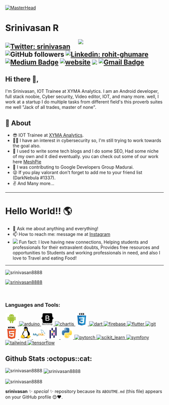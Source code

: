 [![MasterHead](https://3.bp.blogspot.com/-dB6ndKqIAuI/XdWeOASO5AI/AAAAAAAANZA/MSbT9mh6bukxkI-tqnu_GARIZZV5WNVhQCLcBGAsYHQ/s1600/image1.gif)](https://srinivasanr.me)
# Srinivasan R

<img align="right" src="https://media.giphy.com/media/Y4bzv6DYbYzy8jDnoW/giphy.gif" width='272'/>

[![Twitter: srinivasan](https://img.shields.io/twitter/follow/srinivasan?style=social)](https://twitter.com/rsrinivasan_)
![GitHub followers](https://img.shields.io/github/followers/Srinivasan8888?label=Follow&style=social)
[![Linkedin: rohit-ghumare](https://img.shields.io/badge/-srinivasan-blue?style=flat-square&logo=Linkedin&logoColor=white&link=https://www.linkedin.com/in/rohit-ghumare/)](https://www.linkedin.com/in/srinivasanr8/) 
[![Medium Badge](https://img.shields.io/badge/-@srinivasanabarnathlingam08-03a57a?style=social&labelColor=black&logo=Medium&link=https://medium.com/@srinivasanabarnathlingam08/)](https://medium.com/@srinivasanabarnathlingam08/) 
[![website](https://img.shields.io/badge/Website-46a2f1.svg?&style=flat-square&logo=Google-Chrome&logoColor=white&link=https://www.srinivasanr.me)](https://www.srinivasanr.me/)
![](https://visitor-badge.glitch.me/badge?page_id=Srinivasan8888.Srinivasan8888)
[![Gmail Badge](https://img.shields.io/badge/-GMail-c14438?style=social&logo=Gmail&logoColor=red&link=mailto:srinivasanabarnathlingam08@gmail.com)](mailto:srinivasanabarnathlingam08@gmail.com)
---
## Hi there :wave:,           
I'm Srinivasan, IOT Trainee at XYMA Analytics. I am an Android developer, full stack noobie, Cyber security, Video editor, IOT, and many more. well, I work at a startup I do multiple tasks from different field's this proverb suites me well "Jack of all trades, master of none".

## :monocle_face:	 About
- :sunglasses: IOT Trainee at [XYMA Analytics](https://https://xyma.in/).
- :surfing_man: I have an interest in cybersecurity so, I'm still trying to work towards the goal also.
- :cowboy_hat_face: I used to write some tech blogs and I do some SEO, Had some niche of my own and it died eventually. you can check out some of our work here [MeshPie](https://meshpie.com/author/srinivasan/)
- :seedling: I was contributing to Google Developers Group Madurai.
- :stuck_out_tongue_winking_eye: If you play valorant don't forget to add me to your friend list (DarkNebula #1337).
- :v: And Many more...
---
# Hello World!! 🌎
- 💬 Ask me about anything and everything! 
- 📫 How to reach me: message me at [Instagram](https://www.instagram.com/srinivasan.apk/)
- <img src="https://media.giphy.com/media/LnQjpWaON8nhr21vNW/giphy.gif" width="60"> Fun fact: I love having new connections, Helping students and professionals for their extravalent doubts, Provides free resources and opportunities to Students and working professionals in need, and also I love to Travel and eating Food! 
<!-- - 💬 Ping Me about #Cloud, #DevOps, #MLOps, #Deep Learning, #Machine Learning, #Data Science, #Computer Vision, #Profile Building #CampusOps and anything you like... I'll try my best to help you.😊❤ -->
---

<p align="left"> <img src="https://komarev.com/ghpvc/?username=srinivasan8888&label=Profile%20views&color=0e75b6&style=flat" alt="srinivasan8888" /> </p>

<p align="left"> <a href="https://github.com/ryo-ma/github-profile-trophy"><div></div><img src="https://github-profile-trophy.vercel.app/?username=srinivasan8888" alt="srinivasan8888" /></a> </p>

<p align="left"> <a href="https://twitter.com/" target="blank"><img src="https://img.shields.io/twitter/follow/?logo=twitter&style=for-the-badge" alt="" /></a> </p>

<h3 align="left">Languages and Tools:</h3>
<p align="left"> <a href="https://developer.android.com" target="_blank" rel="noreferrer"> <img src="https://raw.githubusercontent.com/devicons/devicon/master/icons/android/android-original-wordmark.svg" alt="android" width="40" height="40"/> </a> <a href="https://www.arduino.cc/" target="_blank" rel="noreferrer"> <img src="https://cdn.worldvectorlogo.com/logos/arduino-1.svg" alt="arduino" width="40" height="40"/> </a> <a href="https://getbootstrap.com" target="_blank" rel="noreferrer"> <img src="https://raw.githubusercontent.com/devicons/devicon/master/icons/bootstrap/bootstrap-plain-wordmark.svg" alt="bootstrap" width="40" height="40"/> </a> <a href="https://www.chartjs.org" target="_blank" rel="noreferrer"> <img src="https://www.chartjs.org/media/logo-title.svg" alt="chartjs" width="40" height="40"/> </a> <a href="https://www.w3schools.com/css/" target="_blank" rel="noreferrer"> <img src="https://raw.githubusercontent.com/devicons/devicon/master/icons/css3/css3-original-wordmark.svg" alt="css3" width="40" height="40"/> </a> <a href="https://dart.dev" target="_blank" rel="noreferrer"> <img src="https://www.vectorlogo.zone/logos/dartlang/dartlang-icon.svg" alt="dart" width="40" height="40"/> </a> <a href="https://firebase.google.com/" target="_blank" rel="noreferrer"> <img src="https://www.vectorlogo.zone/logos/firebase/firebase-icon.svg" alt="firebase" width="40" height="40"/> </a> <a href="https://flutter.dev" target="_blank" rel="noreferrer"> <img src="https://www.vectorlogo.zone/logos/flutterio/flutterio-icon.svg" alt="flutter" width="40" height="40"/> </a> <a href="https://git-scm.com/" target="_blank" rel="noreferrer"> <img src="https://www.vectorlogo.zone/logos/git-scm/git-scm-icon.svg" alt="git" width="40" height="40"/> </a> <a href="https://www.w3.org/html/" target="_blank" rel="noreferrer"> <img src="https://raw.githubusercontent.com/devicons/devicon/master/icons/html5/html5-original-wordmark.svg" alt="html5" width="40" height="40"/> </a> <a href="https://www.linux.org/" target="_blank" rel="noreferrer"> <img src="https://raw.githubusercontent.com/devicons/devicon/master/icons/linux/linux-original.svg" alt="linux" width="40" height="40"/> </a> <a href="https://www.mysql.com/" target="_blank" rel="noreferrer"> <img src="https://raw.githubusercontent.com/devicons/devicon/master/icons/mysql/mysql-original-wordmark.svg" alt="mysql" width="40" height="40"/> </a> <a href="https://pandas.pydata.org/" target="_blank" rel="noreferrer"> <img src="https://raw.githubusercontent.com/devicons/devicon/2ae2a900d2f041da66e950e4d48052658d850630/icons/pandas/pandas-original.svg" alt="pandas" width="40" height="40"/> </a> <a href="https://www.python.org" target="_blank" rel="noreferrer"> <img src="https://raw.githubusercontent.com/devicons/devicon/master/icons/python/python-original.svg" alt="python" width="40" height="40"/> </a> <a href="https://pytorch.org/" target="_blank" rel="noreferrer"> <img src="https://www.vectorlogo.zone/logos/pytorch/pytorch-icon.svg" alt="pytorch" width="40" height="40"/> </a> <a href="https://scikit-learn.org/" target="_blank" rel="noreferrer"> <img src="https://upload.wikimedia.org/wikipedia/commons/0/05/Scikit_learn_logo_small.svg" alt="scikit_learn" width="40" height="40"/> </a> <a href="https://symfony.com" target="_blank" rel="noreferrer"> <img src="https://symfony.com/logos/symfony_black_03.svg" alt="symfony" width="40" height="40"/> </a> <a href="https://tailwindcss.com/" target="_blank" rel="noreferrer"> <img src="https://www.vectorlogo.zone/logos/tailwindcss/tailwindcss-icon.svg" alt="tailwind" width="40" height="40"/> </a> <a href="https://www.tensorflow.org" target="_blank" rel="noreferrer"> <img src="https://www.vectorlogo.zone/logos/tensorflow/tensorflow-icon.svg" alt="tensorflow" width="40" height="40"/> </a> </p>

<h2>Github Stats :octopus::cat:</h2>

<p><img align="left" src="https://github-readme-stats.vercel.app/api/top-langs?username=srinivasan8888&show_icons=true&locale=en&layout=compact&theme=dark" alt="srinivasan8888" /></p>

<p>&nbsp;<img align="center" src="https://github-readme-stats.vercel.app/api?username=srinivasan8888&show_icons=true&locale=en&count_private=true&theme=dark" alt="srinivasan8888" /></p>

<p><img align="center" src="https://github-readme-streak-stats.herokuapp.com/?user=srinivasan8888&theme=dark" alt="srinivasan8888" /></p>

**srinivasan** ✨ _special_ ✨ repository because its `ABOUTME.md` (this file) appears on your GitHub profile 😊❤.
